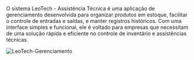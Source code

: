 O sistema LeoTech - Assistência Técnica é uma aplicação de gerenciamento desenvolvida para organizar produtos em estoque, facilitar o controle de entradas e saídas, e manter registros históricos. Com uma interface simples e funcional, ele é voltado para empresas que necessitam de uma solução rápida e eficiente no controle de inventário e assistências técnicas.

![LeoTech-Gerenciamento](https://github.com/user-attachments/assets/613fb577-d0eb-4f65-9981-7b201ea7113f)
